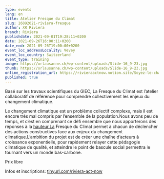 ```yaml
---
type: events
lang: en
title: Atelier Fresque du Climat
slug: 26092021-riviera-fresque
author: XR Riviera
branch: Riviera
publishdate: 2021-09-01T19:28:11+0200
date: 2021-09-26T16:00:11+0200
date_end: 2021-09-26T19:00:00+0200
event_loc_addressLocality: Vevey
event_loc_country: Switzerland
event_type: training
image: https://xrlausanne.ch/wp-content/uploads/Slide-16_9-23.jpg
thumb: https://xrlausanne.ch/wp-content/uploads/Slide-16_9-23.jpg
online_registration_url: https://rivieraactnow.notion.site/Soyez-le-changement-09402a28bd774b00aa6b4a426fce416e
published: true
---
```

Basé sur les travaux scientifiques du GIEC, La Fresque du Climat est l’atelier collaboratif de référence pour comprendre collectivement les enjeux du changement climatique.

Le changement climatique est un problème collectif complexe, mais il est encore très mal compris par l’ensemble de la population.Nous avons peu de temps, et c’est en comprenant ce défi ensemble que nous apporterons des réponses à la [hauteur.La](http://hauteur.La) Fresque du Climat permet à chacun de déclencher des actions constructives face aux enjeux du changement climatique.L’ambition du projet est de créer une chaîne d’acteurs à croissance exponentielle, pour rapidement relayer cette pédagogie climatique de qualité, et atteindre le point de bascule social permettra le tournant vers un monde bas-carbone.

Prix libre

Infos et inscriptions: [tinyurl.com/riviera-act-now](https://tinyurl.com/riviera-act-now?fbclid=IwAR2JcD_PLW71JtjQT7KVBNu5b2byd3u6QQUAm1eGjZlvEQm9RkSEcnh1f5k)